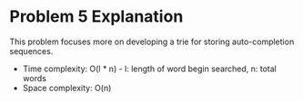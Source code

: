 # Problem 5 Explanation

This problem focuses more on developing a trie for storing auto-completion sequences.

- Time complexity: O(l \* n) - l: length of word begin searched, n: total words
- Space complexity: O(n)
